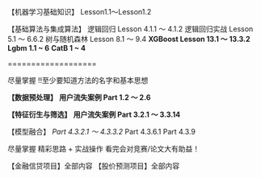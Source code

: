 【机器学习基础知识】
Lesson1.1～Lesson1.2

【基础算法与集成算法】
逻辑回归 Lesson 4.1.1 ～ 4.1.2
逻辑回归实战 Lesson 5.1 ～ 6.6.2
树与随机森林 Lesson 8.1 ～ 9.4
**XGBoost Lesson 13.1 ～ 13.3.2**
**Lgbm 1.1 ~ 6**
**CatB 1 ~ 4**

===================

尽量掌握
‼️至少要知道方法的名字和基本思想

**【数据预处理】**
**用户流失案例 Part 1.2 ～ 2.6**

**【特征衍生与筛选】**
**用户流失案例 Part 3.2.1 ～ 3.3.14**

【模型融合】
*Part 4.3.2.1 ～ 4.3.3.2*
Part 4.3.6.1
Part 4.3.9

尽量掌握
精彩思路 + 实战操作
看完会对竞赛/论文大有助益！

【金融信贷项目】全部内容
【股价预测项目】全部内容